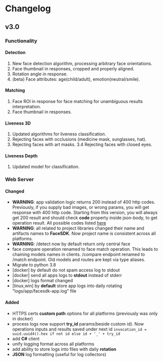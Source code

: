 # Changelog

## v3.0

### Functionality

#### Detection

1. New face detection algorithm, processing arbitrary face orientations. 
2. Face thumbnail in responses, cropped and properly aligned.
3. Rotation angle in response. 
4. \(beta\) Face attributes: age\(child/adult\), emotion\(neutral/smile\).

#### Matching

1. Face ROI in response for face matching for unambiguous results interpretation. 
2. Face thumbnail in responses.

#### Liveness 3D

1. Updated algorithms for liveness classification. 
2. Rejecting faces with occlusions \(medicine mask, sunglasses, hat\). 
3. Rejecting faces with art masks. 3.4 Rejecting faces with closed eyes.

#### Liveness Depth

1. Updated model for classification.

### Web Server

#### Changed

* **WARNING**: app validation logic returns 200 instead of 400 http codes. Previously, if you supply bad images, or wrong params, you will get response with 400 http code. Starting from this version, you will always get 200 result and should check **code** property inside json-body, to get operation result. All possible codes listed [here](https://github.com/regulaforensics/FaceSDK-web-openapi/blob/1a682a5dae2eb5e39a329127ff9e01a5f9cc84f0/common.yml#L45)
* **WARNING**: all related to project libraries changed their name and artifacts names to **FaceSDK**. Now project name is consistent across all platforms. 
* **WARNING**: /detect now by default return only central face
* face compare operation renamed to face match operation. This leads to chaining models names in clients. /compare endpoint renamed to /match endpoint. Old models and routes are kept via type aliases.
* Migrate to python 3.8
* \[docker\] by default do not spam access log to stdout
* \[docker\] send all apps logs to **stdout** instead of stderr
* \[docker\] logs format changed
* \[linux,win\] by **default** store app logs into daily rotating "logs/app/facesdk-app.log" file

#### Added

*  HTTPS certs **custom path** options for all platforms \(previously was only in docker\)
* process logs now support **try\_id** params\(beside custom id\). Now operations inputs and results saved under next id `invocation_id = uuid.uuid4().hex if not id else id + '_' + try_id`
* add **C\#** client
* unify logging format across all platforms
* add ability to store logs into files with daily **rotation**
* **JSON** log formatting \(useful for log collectors\)

